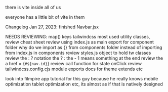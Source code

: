 there is vite inside all of us

everyone has a little bit of vite in them








Changelog Jan 27, 2023:
finished Navbar.jsx

NEEDS REVIEWING:
map() keys
tailwindcss most used utility classes, review cheat sheet
review using index.js as main export for component folder
why do we import as {} from components folder instead of importing from index.js in components
review styles.js object to hold tw classes
review the : ? notation
the ? :
the - 1 means something at the end
review the a href = {`#${nav.id}`}
review call function for state onClick
review tailwindcss.config.cjs module exports docs for theme extends etc

look into filmpire app tutorial for this guy because he really knows mobile optimization
tablet optimization etc, its almost as if that is natively designed


